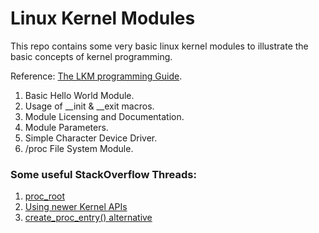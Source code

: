 # Linux Kernel Modules

This repo contains some very basic linux kernel modules to illustrate the basic concepts of kernel programming.

Reference: [The LKM programming Guide](https://www.tldp.org/LDP/lkmpg/2.6/lkmpg.pdf).

1. Basic Hello World Module.
2. Usage of __init & __exit macros.
3. Module Licensing and Documentation.
4. Module Parameters.
5. Simple Character Device Driver.
6. /proc File System Module.

### Some useful StackOverflow Threads:
1. [proc_root](https://stackoverflow.com/questions/2531730/linux-kernel-module-creating-proc-file-proc-root-undeclared-error)
2. [Using newer Kernel APIs](https://devarea.com/linux-kernel-development-creating-a-proc-file-and-interfacing-with-user-space/#.XtSHRhbhWUk)
3. [create_proc_entry() alternative](https://stackoverflow.com/questions/18565381/what-is-alternative-of-create-proc-entry)